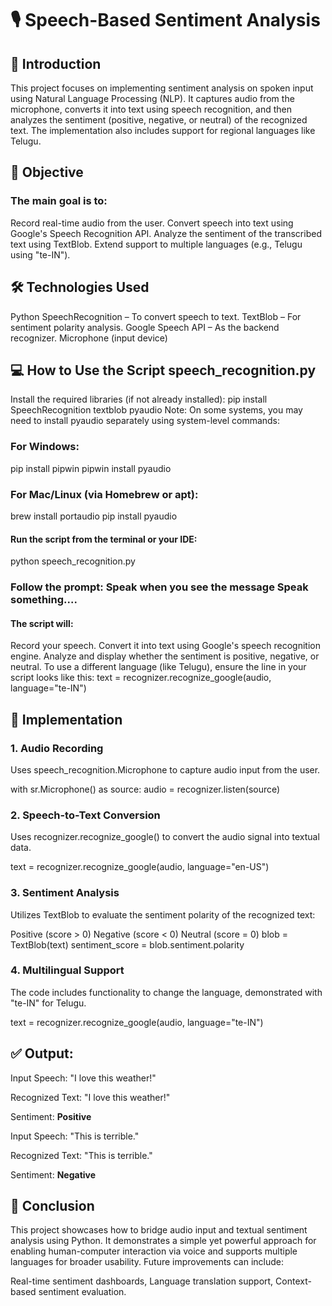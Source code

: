 # 🎙️ Speech-Based Sentiment Analysis

## 🧩 Introduction
This project focuses on implementing sentiment analysis on spoken input using Natural Language Processing (NLP). It captures audio from the microphone, converts it into text using speech recognition, and then analyzes the sentiment (positive, negative, or neutral) of the recognized text. The implementation also includes support for regional languages like Telugu.

## 🎯 Objective
### The main goal is to:
Record real-time audio from the user.
Convert speech into text using Google's Speech Recognition API.
Analyze the sentiment of the transcribed text using TextBlob.
Extend support to multiple languages (e.g., Telugu using "te-IN").
## 🛠️ Technologies Used
Python
SpeechRecognition – To convert speech to text.
TextBlob – For sentiment polarity analysis.
Google Speech API – As the backend recognizer.
Microphone (input device)

## 💻 How to Use the Script speech_recognition.py
Install the required libraries (if not already installed):
pip install SpeechRecognition textblob pyaudio
Note: On some systems, you may need to install pyaudio separately using system-level commands:
### For Windows:
pip install pipwin
pipwin install pyaudio

### For Mac/Linux (via Homebrew or apt):
brew install portaudio
pip install pyaudio
#### Run the script from the terminal or your IDE:
python speech_recognition.py
### Follow the prompt: Speak when you see the message Speak something....
#### The script will:
Record your speech.
Convert it into text using Google's speech recognition engine.
Analyze and display whether the sentiment is positive, negative, or neutral.
To use a different language (like Telugu), ensure the line in your script looks like this:
text = recognizer.recognize_google(audio, language="te-IN")

## 🧪 Implementation
### 1. Audio Recording

Uses speech_recognition.Microphone to capture audio input from the user.

with sr.Microphone() as source:
    audio = recognizer.listen(source)
### 2. Speech-to-Text Conversion

Uses recognizer.recognize_google() to convert the audio signal into textual data.

text = recognizer.recognize_google(audio, language="en-US")
### 3. Sentiment Analysis

Utilizes TextBlob to evaluate the sentiment polarity of the recognized text:

Positive (score > 0)
Negative (score < 0)
Neutral (score = 0)
blob = TextBlob(text)
sentiment_score = blob.sentiment.polarity
### 4. Multilingual Support

The code includes functionality to change the language, demonstrated with "te-IN" for Telugu.

text = recognizer.recognize_google(audio, language="te-IN")
## ✅ Output:
Input Speech: "I love this weather!"

Recognized Text: "I love this weather!"

Sentiment: **Positive**

Input Speech: "This is terrible."

Recognized Text: "This is terrible."

Sentiment: **Negative**
## 🧾 Conclusion
This project showcases how to bridge audio input and textual sentiment analysis using Python. It demonstrates a simple yet powerful approach for enabling human-computer interaction via voice and supports multiple languages for broader usability. Future improvements can include:

Real-time sentiment dashboards,
Language translation support,
Context-based sentiment evaluation.

